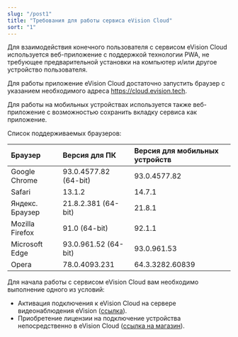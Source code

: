 ```yaml
---
slug: "/post1"
title: "Требования для работы сервиса eVision Cloud"
sort: "1"
---
```


Для взаимодействия конечного пользователя с сервисом eVision Cloud используется веб-приложение c поддержкой технологии PWA, не требующее предварительной установки на компьютер и/или другое устройство пользователя.  

Для работы приложение eVision Cloud достаточно запустить браузер с указанием необходимого адреса  https://cloud.evision.tech.

Для работы на мобильных устройствах используется также веб-приложение с возможностью сохранить вкладку сервиса как приложение.

Список поддерживаемых браузеров: 

|Браузер|Версия для ПК|Версия для мобильных устройств|
| :- | :- | :- |
|Google Chrome|93.0.4577.82 (64-bit) |93.0.4577.82 |
|Safari| 13.1.2 |14.7.1 |
|Яндекс. Браузер|21.8.2.381 (64-bit)|21.8.1 |
|Mozilla Firefox|91.0 (64-bit) |92.1.1 |
|Microsoft Edge| 93.0.961.52 (64-bit) |93.0.961.53 |
|Opera|78.0.4093.231 |64.3.3282.60839 |


Для начала работы с сервисом eVision Cloud вам необходимо выполнение одного из условий:  
- Активация подключения к eVision Cloud на  сервере видеонаблюдения eVision ([ссылка](https://docs.evision.tech/50-cloud_v1.6.2/4-functional/2-fuctionaldevice/2-fuctionaldevice)).  
- Приобретение лицензии на подключение устройства непосредственно в eVision Cloud ([ссылка на магазин](https://cryptostore.ru/catalog/litsenziya-evision-cloud)).  
